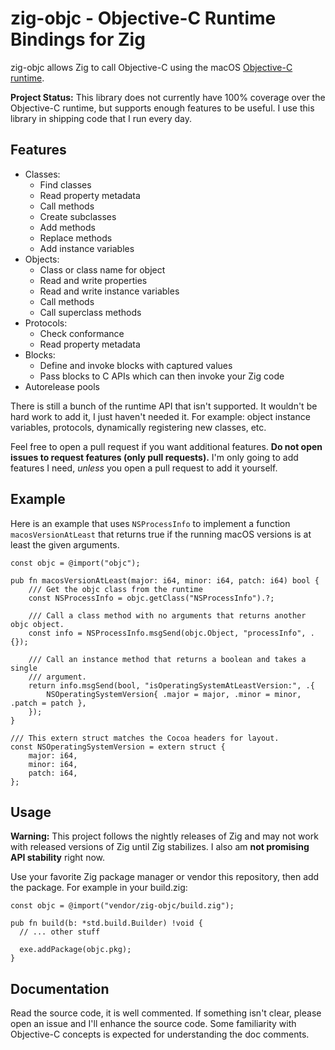 # zig-objc - Objective-C Runtime Bindings for Zig

zig-objc allows Zig to call Objective-C using the macOS
[Objective-C runtime](https://developer.apple.com/documentation/objectivec/objective-c_runtime?language=objc).

**Project Status:** This library does not currently have 100% coverage over the Objective-C
runtime, but supports enough features to be useful. I use this library in
shipping code that I run every day.

## Features

  * Classes:
    - Find classes
    - Read property metadata
    - Call methods
    - Create subclasses
    - Add methods
    - Replace methods
    - Add instance variables
  * Objects:
    - Class or class name for object
    - Read and write properties
    - Read and write instance variables
    - Call methods
    - Call superclass methods
  * Protocols:
    - Check conformance
    - Read property metadata
  * Blocks:
    - Define and invoke blocks with captured values
    - Pass blocks to C APIs which can then invoke your Zig code
  * Autorelease pools

There is still a bunch of the runtime API that isn't supported. It wouldn't
be hard work to add it, I just haven't needed it. For example: object
instance variables, protocols, dynamically registering new classes, etc.

Feel free to open a pull request if you want additional features.
**Do not open issues to request features (only pull requests).** I'm
only going to add features I need, _unless_ you open a pull request to
add it yourself.

## Example

Here is an example that uses `NSProcessInfo` to implement a function
`macosVersionAtLeast` that returns true if the running macOS versions
is at least the given arguments.

```zig
const objc = @import("objc");

pub fn macosVersionAtLeast(major: i64, minor: i64, patch: i64) bool {
    /// Get the objc class from the runtime
    const NSProcessInfo = objc.getClass("NSProcessInfo").?;

    /// Call a class method with no arguments that returns another objc object.
    const info = NSProcessInfo.msgSend(objc.Object, "processInfo", .{});

    /// Call an instance method that returns a boolean and takes a single
    /// argument.
    return info.msgSend(bool, "isOperatingSystemAtLeastVersion:", .{
        NSOperatingSystemVersion{ .major = major, .minor = minor, .patch = patch },
    });
}

/// This extern struct matches the Cocoa headers for layout.
const NSOperatingSystemVersion = extern struct {
    major: i64,
    minor: i64,
    patch: i64,
};
```

## Usage

**Warning:** This project follows the nightly releases of Zig and may
not work with released versions of Zig until Zig stabilizes. I also
am **not promising API stability** right now.

Use your favorite Zig package manager or vendor this repository, then add the package.
For example in your build.zig:

```zig
const objc = @import("vendor/zig-objc/build.zig");

pub fn build(b: *std.build.Builder) !void {
  // ... other stuff

  exe.addPackage(objc.pkg);
}
```

## Documentation

Read the source code, it is well commented. If something isn't clear, please
open an issue and I'll enhance the source code. Some familiarity with
Objective-C concepts is expected for understanding the doc comments.
